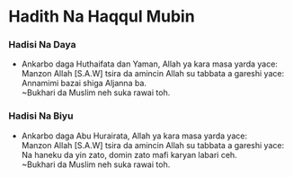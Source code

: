 # Hadith Na Haqqul Mubin


### Hadisi Na Daya

- Ankarbo daga Huthaifata dan Yaman, Allah ya kara masa yarda yace:  
Manzon Allah [S.A.W] tsira da amincin Allah su tabbata a gareshi yace:  
Annamimi bazai shiga Aljanna ba.  
~Bukhari da Muslim neh suka rawai toh.


### Hadisi Na Biyu

- Ankarbo daga Abu Hurairata, Allah ya kara masa yarda yace:  
Manzon Allah [S.A.W] tsira da amincin Allah su tabbata a gareshi yace:  
Na haneku da yin zato, domin zato mafi karyan labari ceh.  
~Bukhari da Muslim neh suka rawai toh.  
